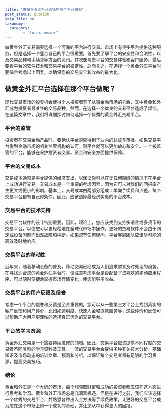```yaml
---
title: "做黄金外汇平台选择在那个平台做呢"
post_status: publish
skip_file: no
taxonomy:
  category:
        - "forex-answer"
---
```


做黄金外汇交易需要选择一个可靠的平台进行交易。市场上有很多平台提供这种服务，但是选择一个适合自己的平台很重要。首先要了解平台的安全性和合法性，以及交易品种和手续费等方面的资讯。其次要考虑平台的交易体验和客户服务。最后要看平台的软件技术和交易平台的稳定性。总而言之，在选择一个黄金外汇平台时要综合考虑以上因素，以确保您的交易安全和收益的最大化。

## 做黄金外汇平台选择在那个平台做呢？

现代交易市场的投资机会使得个人投资者有了从事金融市场的机会，其中黄金和外汇成为投资者最关注的交易品种。然而，在选择一个优良的交易平台造成了烦恼。在这篇文章中，我们将详细探讨如何选择一个优秀的黄金外汇交易平台。

### 平台的监管

投资者在交易金融产品时，要确认平台是否得到了业内的认证与审批。如果交易平台得到金融市场的相关监管机构的认可，则平台就可以更加放心和安全。一个被监管的平台，能够在保护投资者交易，资金和安全方面提供保障。

### 平台的交易成本

交易成本通常是平台提供的经济支出，以保证你可以在无任何阻碍的情况下在平台上成功进行交易。交易成本是一个重要的考虑因素，因为它可以对我们的回报率产生更大或更小的影响。基本上，交易成本由两部分组成：单向手续费和点差。每个交易平台都有自己的条件，因此，应该选择最经济实惠的平台成本。

### 交易平台的技术支持

交易平台软件的设计特别重要。因此，理论上，您应该找到支持多语言或多货币的交易平台，以便您可以更轻松地在全球化市场中操作。更好的交易软件不会由于网速或设备问题而出现故障和中断。如果您有任何疑问，平台客服团队应该尽可能的高效及时地响应。

### 交易平台的移动性

近年来，随着移动设备的普及，移动交易已经成为人们追求财富及时处理的趋势。在寻找适合您的黄金外汇平台时，请注意考虑平台是否配备了您喜欢的移动应用程序，可以随时便捷地掌握市场行情变化，使您能够多收益。

### 交易平台的用户反馈及信誉

考虑一个平台的信誉和反馈是至关重要的。您可以从一些第三方平台上找到真实的客户反馈和用户评价，比如如透明度、快速入金和提款服务等，这些评价和反馈可以帮助广大用户更理性的选择真正优秀的交易平台。

### 平台的学习资源

黄金外汇交易是一个需要持续进修的领域。因此，交易平台应该提供不同程度的交易者不同类型的学习资料及工具。一流的交易平台会提供多种有关技术分析、基础知识及市场动态的培训文章、预测和分析，以保证每个交易者都有足够的学习资源，提高交易技巧。

### 结论

黄金和外汇是一个大牌的市场，每个想获取财富和成功的投资者都应该在这方面进行思考和学习。黄金和外汇市场总是充满着机遇，但是在进行之前，我们应该选择一个优秀的交易平台，并熟悉各种出入金方法等手续费政策。让更好的交易平台成为您在这个市场上的一个成功的基础，并让您从中获得更大的回报。